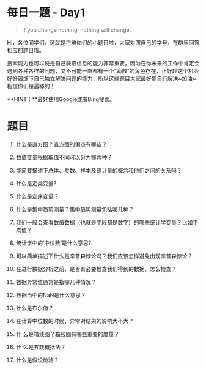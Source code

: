 # 每日一题 - Day1

> If you change nothing, nothing will change.

Hi，各位同学们，这就是刁难你们的小题目啦，大家对照自己的学号，在群里回答相应的题目哦。

搜索能力也可以说是自己获取信息的能力非常重要，因为在你未来的工作中肯定会遇到各种各样的问题，又不可能一直都有一个“助教”的角色存在，正好趁这个机会好好锻炼下自己独立解决问题的能力，所以这些题目大家最好能自行解决~加油~相信你们是最棒的！

**HINT：**最好使用Google或者Bing搜索。

# 题目

1. 什么是直方图？直方图的偏态有哪些？

2. 数值变量根据取值不同可以分为哪两种？

3. 能简要描述下总体、参数、样本及统计量的概念和他们之间的关系吗？

4. 什么是定类变量?

5. 什么是定序变量？

6. 什么是集中趋势测量？集中趋势测量包括哪几种？

7. 我们一般会查看数值数据（也就是字段都是数字）的哪些统计学变量？比如平均值？

8. 统计学中的‘中位数’是什么意思?

9. 可以简单描述下什么是辛普森悖论吗？我们应该怎样避免出现辛普森悖论？

10. 在进行数据分析之前，是否有必要检查我们得到的数据，怎么检查？

11. 数据异常值通常是指哪几种情况？

12. 数据当中的NaN是什么意思？

13. 什么是布尔值？

14. 在计算中位数的时候，异常对结果的影响大不大？

15. 什 么是箱线图？箱线图有哪些重要的度量？

16. 什 么是五数概括法？

17. 什么是假设检验？
